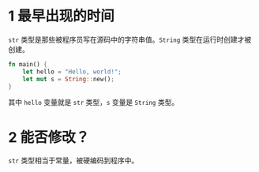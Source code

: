 # 1 最早出现的时间

`str` 类型是那些被程序员写在源码中的字符串值。`String` 类型在运行时创建才被创建。
```rust
fn main() {
    let hello = "Hello, world!";
    let mut s = String::new();
}
```
其中 `hello` 变量就是 `str` 类型，`s` 变量是 `String` 类型。 

# 2 能否修改？

`str` 类型相当于常量，被硬编码到程序中。